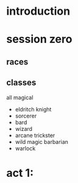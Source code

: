 # introduction
# session zero
## races
## classes
all magical
- eldritch knight
- sorcerer
- bard
- wizard
- arcane trickster
- wild magic barbarian
- warlock
# act 1: 

# 